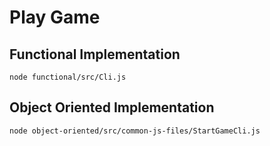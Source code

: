 # Play Game

## Functional Implementation

`node functional/src/Cli.js`

## Object Oriented Implementation

`node object-oriented/src/common-js-files/StartGameCli.js`
